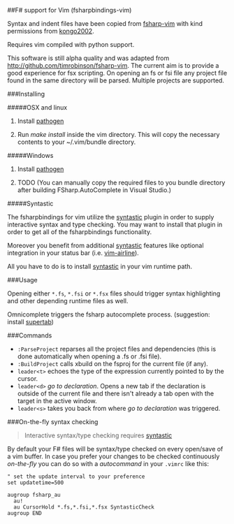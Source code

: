 ##F# support for Vim (fsharpbindings-vim)

Syntax and indent files have been copied from [fsharp-vim](http://github.com/kongo2002/fsharp-vim) with kind permissions from [kongo2002](https://github.com/kongo2002).

Requires vim compiled with python support.

This software is still alpha quality and was adapted from http://github.com/timrobinson/fsharp-vim. The current aim is to provide a good experience for fsx scripting. On opening an fs or fsi file any project file found in the same directory will be parsed. Multiple projects are supported.

###Installing

#####OSX and linux

1. Install [pathogen][pathogen]

2. Run *make install* inside the vim directory. This will copy the necessary contents to your ~/.vim/bundle directory.

#####Windows

1. Install [pathogen][pathogen]

2. TODO (You can manually copy the required files to you bundle directory after building FSharp.AutoComplete in Visual Studio.)

#####Syntastic

The fsharpbindings for vim utilize the [syntastic][syntastic] plugin in order to
supply interactive syntax and type checking. You may want to install that plugin
in order to get all of the fsharpbindings functionality.

Moreover you benefit from additional [syntastic][syntastic] features like
optional integration in your status bar (i.e. [vim-airline][airline]).

All you have to do is to install [syntastic][syntastic] in your vim runtime path.

###Usage

Opening either `*.fs`, `*.fsi` or `*.fsx` files should trigger syntax highlighting and other depending runtime files as well.

Omnicomplete triggers the fsharp autocomplete process. (suggestion: install [supertab](https://github.com/ervandew/supertab))

###Commands

* `:ParseProject` reparses all the project files and dependencies (this is done automatically when opening a .fs or .fsi file).
* `:BuildProject` calls xbuild on the fsproj for the current file (if any).
* `leader<t>` echoes the type of the expression currently pointed to by the cursor.
* `leader<d>` _go to declaration_. Opens a new tab if the declaration is outside of the current file and there isn't already a tab open with the target in the active window.
* `leader<s>` takes you back from where _go to declaration_ was triggered.

###On-the-fly syntax checking

> Interactive syntax/type checking requires [syntastic][syntastic]

By default your F# files will be syntax/type checked on every open/save of a
vim buffer.  In case you prefer your changes to be checked continuously
*on-the-fly* you can do so with a *autocommand* in your `.vimrc` like this:

~~~.vim
" set the update interval to your preference
set updatetime=500

augroup fsharp_au
  au!
  au CursorHold *.fs,*.fsi,*.fsx SyntasticCheck
augroup END
~~~

[syntastic]: https://github.com/scrooloose/syntastic
[airline]: https://github.com/bling/vim-airline
[pathogen]: https://github.com/tpope/vim-pathogen

